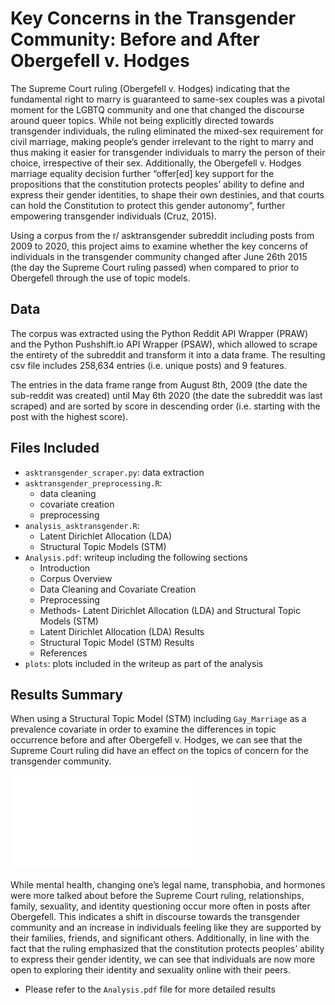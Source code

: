 # Key Concerns in the Transgender Community: Before and After Obergefell v. Hodges

The Supreme Court ruling (Obergefell v. Hodges) indicating that the fundamental right to marry is guaranteed to same-sex couples was a pivotal moment for the LGBTQ community and one that changed the discourse around queer topics. While not being explicitly directed towards transgender individuals, the ruling eliminated the mixed-sex requirement for civil marriage, making people’s gender irrelevant to the right to marry and thus making it easier for transgender individuals to marry the person of their choice, irrespective of their sex. Additionally, the Obergefell v. Hodges marriage equality decision further “offer[ed] key support for the propositions that the constitution protects peoples’ ability to define and express their gender identities, to shape their own destinies, and that courts can hold the Constitution to protect this gender autonomy”, further empowering transgender individuals (Cruz, 2015). 

Using a corpus from the r/ asktransgender subreddit including posts from 2009 to 2020, this project aims to examine whether the key concerns of individuals in the transgender community changed after June 26th 2015 (the day the Supreme Court ruling passed) when compared to prior to Obergefell through the use of topic models.


## Data

The corpus was extracted using the Python Reddit API Wrapper (PRAW) and the Python Pushshift.io API Wrapper (PSAW), which allowed to scrape the entirety of the subreddit and transform it into a data frame. The resulting csv file includes 258,634 entries (i.e. unique posts) and 9 features. 

The entries in the data frame range from August 8th, 2009 (the date the sub-reddit was created) until May 6th 2020 (the date the subreddit was last scraped) and are sorted by score in descending order (i.e. starting with the post with the highest score).


## Files Included 

* `asktransgender_scraper.py`: data extraction
* `asktransgender_preprocessing.R`: 
  - data cleaning
  - covariate creation
  - preprocessing
* `analysis_asktransgender.R`:
  - Latent Dirichlet Allocation (LDA)
  - Structural Topic Models (STM)
* `Analysis.pdf`: writeup including the following sections
  - Introduction
  - Corpus Overview
  - Data Cleaning and Covariate Creation
  - Preprocessing
  - Methods- Latent Dirichlet Allocation (LDA) and Structural Topic Models (STM)
  - Latent Dirichlet Allocation (LDA) Results
  - Structural Topic Model (STM) Results
  - References 
* `plots`: plots included in the writeup as part of the analysis 


## Results Summary

When using a Structural Topic Model (STM) including `Gay_Marriage` as a prevalence covariate in order to examine the differences in topic occurrence before and after Obergefell v. Hodges, we can see that the Supreme Court ruling did have an effect on the topics of concern for the transgender community. 

![](plots/Marriage_Estimates.pdf)


While mental health, changing one’s legal name, transphobia, and hormones were more talked about before the Supreme Court ruling, relationships, family, sexuality, and identity questioning occur more often in posts after Obergefell. This indicates a shift in discourse towards the transgender community and an increase in individuals feeling like they are supported by their families, friends, and significant others. Additionally, in line with the fact that the ruling emphasized that the constitution protects peoples’ ability to express their gender identity, we can see that individuals are now more open to exploring their identity and sexuality online with their peers.


* Please refer to the `Analysis.pdf` file for more detailed results
